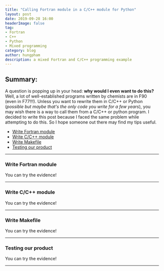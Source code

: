 ```yaml
---
title: "Calling Fortran module in a C/C++ module for Python"
layout: post
date: 2019-09-28 16:00
headerImage: false
tag:
- Fortran
- C++
- Python
- Mixed programming
category: blog
author: hungpham
description: a mixed Fortran and C/C++ programming example
---
```


## Summary:

A question is popping up in your head: **why would I even want to do this?** 
Well, a lot of well-established programs written by chemists are in F90 (even in F77!!!).
Unless you want to rewrite them in C/C++ or Python (*possible but maybe that's the only code you write for a few years*), you may wish there is a way to call them from a C/C++ or python program.
I decided to write this post because I faced the same problem while attempting to do this. So I hope someone out there may find my tips useful. 

- [Write Fortran module](#Write-Fortran-module)
- [Write C/C++ module](#Write-C-module)
- [Write Makefile](#Write-C-module)
- [Testing our product](#testing)

---

### Write Fortran module

You can try the evidence!

---

### Write C/C++ module

You can try the evidence!

---

### Write Makefile

You can try the evidence!

---

### Testing our product

You can try the evidence!

---
